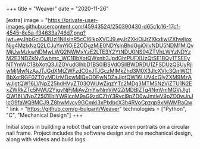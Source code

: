 +++
title = "Weaver"
date = "2020-11-26"

[extra]
image = "https://private-user-images.githubusercontent.com/45943524/250390430-d65c1c16-17cf-4545-8e5a-f34633a746d7.png?jwt=eyJhbGciOiJIUzI1NiIsInR5cCI6IkpXVCJ9.eyJrZXkiOiJrZXkxIiwiZXhwIjoxNjg4MzIxNzQ2LCJuYmYiOjE2ODgzMjE0NDYsInBhdGgiOiIvNDU5NDM1MjQvMjUwMzkwNDMwLWQ2NWMxYzE2LTE3Y2YtNDU0NS04ZTVhLWYzNDYzM2E3NDZkNy5wbmc_WC1BbXotQWxnb3JpdGhtPUFXUzQtSE1BQy1TSEEyNTYmWC1BbXotQ3JlZGVudGlhbD1BS0lBSVdOSllBWDRDU1ZFSDUzQSUyRjIwMjMwNzAyJTJGdXMtZWFzdC0xJTJGczMlMkZhd3M0X3JlcXVlc3QmWC1BbXotRGF0ZT0yMDIzMDcwMlQxODEwNDZaJlgtQW16LUV4cGlyZXM9MzAwJlgtQW16LVNpZ25hdHVyZT03OWUwZjgzYTc2MDg3MTM5NzViZTU1N2ExZWRkZTc5NWU2YjgyNjFjMjAyZmYwNmViM2ZiMDBlZTg4NmVmMGVjJlgtQW16LVNpZ25lZEhlYWRlcnM9aG9zdCZhY3Rvcl9pZD0wJmtleV9pZD0wJnJlcG9faWQ9MCJ9.Z8hwMvcy9GCmki3xPIxlbcX3h4RVoCpzqp9xMWMRaQw"
link = "https://github.com/g-bulgarit/Weaver"
technologies = ["Python", "C", "Mechanical Design"]
+++

Initial steps in building a robot that can create woven portraits on a circular nail frame. Project includes the software design and the mechanical design, along with videos and build logs.
